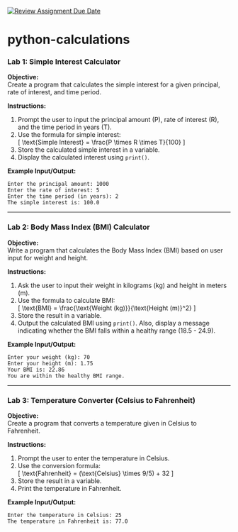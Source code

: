 [![Review Assignment Due Date](https://classroom.github.com/assets/deadline-readme-button-22041afd0340ce965d47ae6ef1cefeee28c7c493a6346c4f15d667ab976d596c.svg)](https://classroom.github.com/a/f9t5PPYA)
# python-calculations

### Lab 1: **Simple Interest Calculator**

**Objective:**  
Create a program that calculates the simple interest for a given principal, rate of interest, and time period.

**Instructions:**
1. Prompt the user to input the principal amount (P), rate of interest (R), and the time period in years (T).
2. Use the formula for simple interest:  
   \[
   \text{Simple Interest} = \frac{P \times R \times T}{100}
   \]
3. Store the calculated simple interest in a variable.
4. Display the calculated interest using `print()`.

**Example Input/Output:**
```
Enter the principal amount: 1000
Enter the rate of interest: 5
Enter the time period (in years): 2
The simple interest is: 100.0
```

---

### Lab 2: **Body Mass Index (BMI) Calculator**

**Objective:**  
Write a program that calculates the Body Mass Index (BMI) based on user input for weight and height.

**Instructions:**
1. Ask the user to input their weight in kilograms (kg) and height in meters (m).
2. Use the formula to calculate BMI:  
   \[
   \text{BMI} = \frac{\text{Weight (kg)}}{\text{Height (m)}^2}
   \]
3. Store the result in a variable.
4. Output the calculated BMI using `print()`. Also, display a message indicating whether the BMI falls within a healthy range (18.5 - 24.9).

**Example Input/Output:**
```
Enter your weight (kg): 70
Enter your height (m): 1.75
Your BMI is: 22.86
You are within the healthy BMI range.
```

---

### Lab 3: **Temperature Converter (Celsius to Fahrenheit)**

**Objective:**  
Create a program that converts a temperature given in Celsius to Fahrenheit.

**Instructions:**
1. Prompt the user to enter the temperature in Celsius.
2. Use the conversion formula:  
   \[
   \text{Fahrenheit} = (\text{Celsius} \times 9/5) + 32
   \]
3. Store the result in a variable.
4. Print the temperature in Fahrenheit.

**Example Input/Output:**
```
Enter the temperature in Celsius: 25
The temperature in Fahrenheit is: 77.0
```
